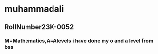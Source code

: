 # muhammadali 
## RollNumber23K-0052
### M=Mathematics,A=Alevels i have done my o and a level from bss

